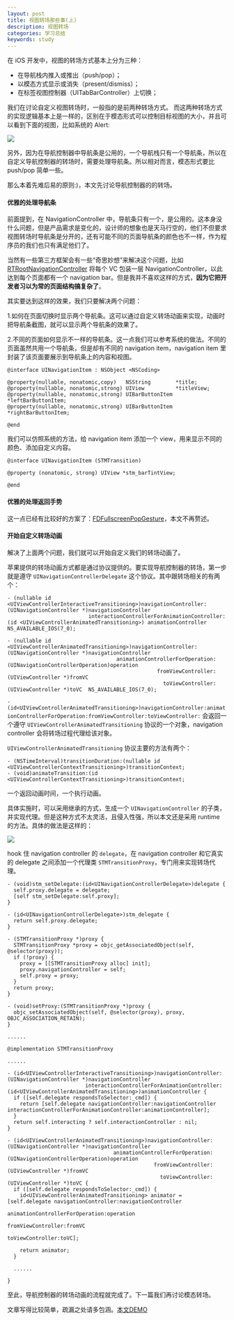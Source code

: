```yaml
---
layout: post
title: 视图转场那些事(上)
description: 视图转场
categories: 学习总结
keywords: study
---
```


在 iOS 开发中，视图的转场方式基本上分为三种：

- 在导航栈内推入或推出（push/pop）；
- 以模态方式显示或消失（present/dismiss）；
- 在标签视图控制器（UITabBarController）上切换；

我们在讨论自定义视图转场时，一般指的是前两种转场方式。
而这两种转场方式的实现逻辑基本上是一样的，区别在于模态形式可以控制目标视图的大小，并且可以看到下面的视图，比如系统的 Alert:

![](/images/posts/navigationTransition/alert.png)

另外，因为在导航控制器中导航条是公用的，一个导航栈只有一个导航条，所以在自定义导航控制器的转场时，需要处理导航条。所以相对而言，模态形式要比 push/pop 简单一些。

那么本着先难后易的原则:)，本文先讨论导航控制器的的转场。

#### 优雅的处理导航条

前面提到，在 NavigationController 中，导航条只有一个，是公用的。这本身没什么问题，但是产品需求是变化的，设计师的想象也是天马行空的，他们不但要求视图转场时导航条是分开的，还有可能不同的页面导航条的颜色也不一样，作为程序员的我们也只有满足他们了。

当然有一些第三方框架会有一些“奇思妙想”来解决这个问题，比如 [RTRootNavigationController](https://github.com/rickytan/RTRootNavigationController) 将每个 VC 包装一层 NavigationController，以此达到每个页面都有一个 navigation bar。但是我并不喜欢这样的方式，**因为它把开发者习以为常的页面结构搞复杂了**。

其实要达到这样的效果，我们只要解决两个问题：

1.如何在页面切换时显示两个导航条。这可以通过自定义转场动画来实现，动画时把导航条截图，就可以显示两个导航条的效果了。

2.不同的页面如何显示不一样的导航条。这一点我们可以参考系统的做法。不同的页面虽然共用一个导航条，但是却有不同的 navigation item，navigation item 里封装了该页面要展示到导航条上的内容和视图。

```
@interface UINavigationItem : NSObject <NSCoding>

@property(nullable, nonatomic,copy)   NSString        *title;
@property(nullable, nonatomic,strong) UIView          *titleView;
@property(nullable, nonatomic,strong) UIBarButtonItem *leftBarButtonItem;
@property(nullable, nonatomic,strong) UIBarButtonItem *rightBarButtonItem;

@end
```

我们可以仿照系统的方法，给 navigation item 添加一个 view，用来显示不同的颜色、添加自定义内容。

```
@interface UINavigationItem (STMTransition)

@property (nonatomic, strong) UIView *stm_barTintView;

@end
```

#### 优雅的处理返回手势

这一点已经有比较好的方案了：[FDFullscreenPopGesture](https://github.com/forkingdog/FDFullscreenPopGesture)，本文不再赘述。


#### 开始自定义转场动画

解决了上面两个问题，我们就可以开始自定义我们的转场动画了。

苹果提供的转场动画方式都是通过协议提供的。要实现导航控制器的转场，第一步就是遵守 `UINavigationControllerDelegate` 这个协议。其中跟转场相关的有两个：

```
- (nullable id <UIViewControllerInteractiveTransitioning>)navigationController:(UINavigationController *)navigationController
                          interactionControllerForAnimationController:(id <UIViewControllerAnimatedTransitioning>) animationController NS_AVAILABLE_IOS(7_0);

- (nullable id <UIViewControllerAnimatedTransitioning>)navigationController:(UINavigationController *)navigationController
                                   animationControllerForOperation:(UINavigationControllerOperation)operation
                                                fromViewController:(UIViewController *)fromVC
                                                  toViewController:(UIViewController *)toVC  NS_AVAILABLE_IOS(7_0);
```

`-(id<UIViewControllerAnimatedTransitioning>)navigationController:animationControllerForOperation:fromViewController:toViewController:` 会返回一个遵守 `UIViewControllerAnimatedTransitioning` 协议的一个对象，navigation controller 会将转场过程代理给该对象。

`UIViewControllerAnimatedTransitioning` 协议主要的方法有两个：

```
- (NSTimeInterval)transitionDuration:(nullable id <UIViewControllerContextTransitioning>)transitionContext;
- (void)animateTransition:(id <UIViewControllerContextTransitioning>)transitionContext;
```

一个返回动画时间，一个执行动画。

具体实施时，可以采用继承的方式，生成一个 `UINavigationController` 的子类，并实现代理。但是这种方式不太灵活，且侵入性强，所以本文还是采用 runtime 的方法。具体的做法是这样的：

![](/images/posts/navigationTransition/proxy.jpg)

hook 住 navigation controller 的 `delegate`，在 navigation controller 和它真实的 delegate 之间添加一个代理类 `STMTransitionProxy`，专门用来实现转场代理。

```
- (void)stm_setDelegate:(id<UINavigationControllerDelegate>)delegate {
  self.proxy.delegate = delegate;
  [self stm_setDelegate:self.proxy];
}

- (id<UINavigationControllerDelegate>)stm_delegate {
  return self.proxy.delegate;
}

- (STMTransitionProxy *)proxy {
  STMTransitionProxy *proxy = objc_getAssociatedObject(self, @selector(proxy));
  if (!proxy) {
    proxy = [[STMTransitionProxy alloc] init];
    proxy.navigationController = self;
    self.proxy = proxy;
  }
  return proxy;
}

- (void)setProxy:(STMTransitionProxy *)proxy {
  objc_setAssociatedObject(self, @selector(proxy), proxy, OBJC_ASSOCIATION_RETAIN);
}

......

@implementation STMTransitionProxy

......

- (id<UIViewControllerInteractiveTransitioning>)navigationController:(UINavigationController *)navigationController
                         interactionControllerForAnimationController:(id<UIViewControllerAnimatedTransitioning>)animationController {
  if ([self.delegate respondsToSelector:_cmd]) {
    return [self.delegate navigationController:navigationController interactionControllerForAnimationController:animationController];
  }
  return self.interacting ? self.interactionController : nil;
}

- (id<UIViewControllerAnimatedTransitioning>)navigationController:(UINavigationController *)navigationController
                                  animationControllerForOperation:(UINavigationControllerOperation)operation
                                               fromViewController:(UIViewController *)fromVC
                                                 toViewController:(UIViewController *)toVC {
  if ([self.delegate respondsToSelector:_cmd]) {
    id<UIViewControllerAnimatedTransitioning> animator = [self.delegate navigationController:navigationController
                                                             animationControllerForOperation:operation
                                                                          fromViewController:fromVC
                                                                            toViewController:toVC];

    return animator;
  }

  ......

}
```

至此，导航控制器的转场动画的流程就完成了。下一篇我们再讨论模态转场。

文章写得比较简单，疏漏之处请多包涵。[本文DEMO](https://github.com/DouKing/NavigationTransition)
